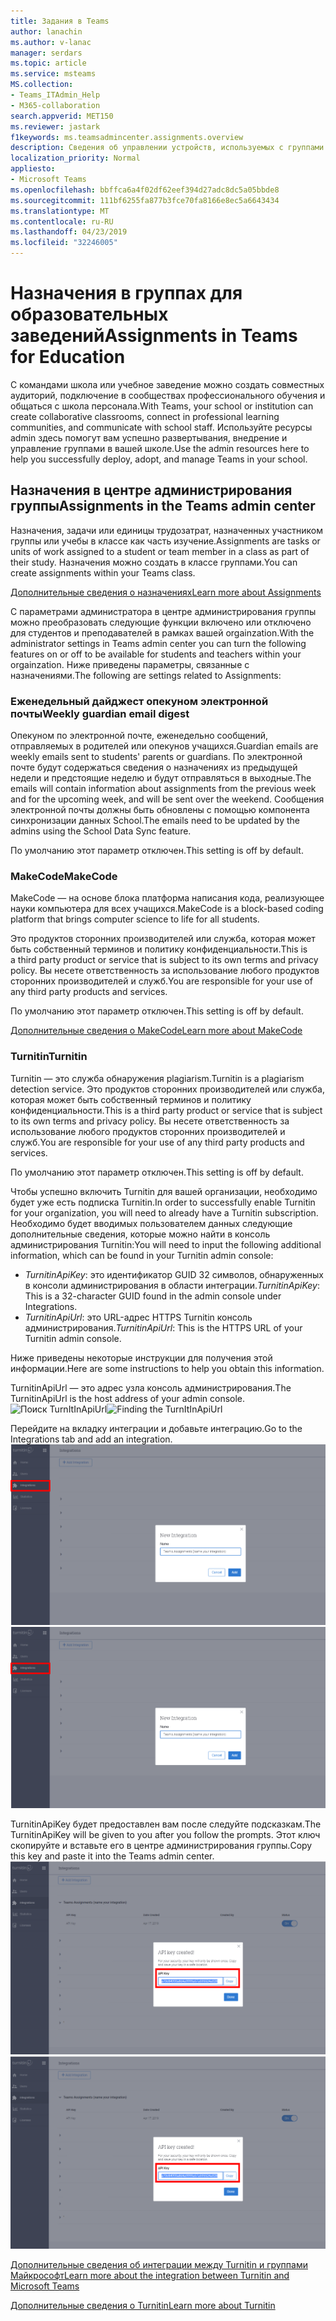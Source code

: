 ```yaml
---
title: Задания в Teams
author: lanachin
ms.author: v-lanac
manager: serdars
ms.topic: article
ms.service: msteams
MS.collection:
- Teams_ITAdmin_Help
- M365-collaboration
search.appverid: MET150
ms.reviewer: jastark
f1keywords: ms.teamsadmincenter.assignments.overview
description: Сведения об управлении устройств, используемых с группами в организации.
localization_priority: Normal
appliesto:
- Microsoft Teams
ms.openlocfilehash: bbffca6a4f02df62eef394d27adc8dc5a05bbde8
ms.sourcegitcommit: 111bf6255fa877b3fce70fa8166e8ec5a6643434
ms.translationtype: MT
ms.contentlocale: ru-RU
ms.lasthandoff: 04/23/2019
ms.locfileid: "32246005"
---
```

# <a name="assignments-in-teams-for-education"></a><span data-ttu-id="65832-103">Назначения в группах для образовательных заведений</span><span class="sxs-lookup"><span data-stu-id="65832-103">Assignments in Teams for Education</span></span>

<span data-ttu-id="65832-104">С командами школа или учебное заведение можно создать совместных аудиторий, подключение в сообществах профессионального обучения и общаться с школа персонала.</span><span class="sxs-lookup"><span data-stu-id="65832-104">With Teams, your school or institution can create collaborative classrooms, connect in professional learning communities, and communicate with school staff.</span></span> <span data-ttu-id="65832-105">Используйте ресурсы admin здесь помогут вам успешно развертывания, внедрение и управление группами в вашей школе.</span><span class="sxs-lookup"><span data-stu-id="65832-105">Use the admin resources here to help you successfully deploy, adopt, and manage Teams in your school.</span></span>  

## <a name="assignments-in-the-teams-admin-center"></a><span data-ttu-id="65832-106">Назначения в центре администрирования группы</span><span class="sxs-lookup"><span data-stu-id="65832-106">Assignments in the Teams admin center</span></span>
<span data-ttu-id="65832-107">Назначения, задачи или единицы трудозатрат, назначенных участником группы или учебы в классе как часть изучение.</span><span class="sxs-lookup"><span data-stu-id="65832-107">Assignments are tasks or units of work assigned to a student or team member in a class as part of their study.</span></span> <span data-ttu-id="65832-108">Назначения можно создать в классе группами.</span><span class="sxs-lookup"><span data-stu-id="65832-108">You can create assignments within your Teams class.</span></span>

[<span data-ttu-id="65832-109">Дополнительные сведения о назначениях</span><span class="sxs-lookup"><span data-stu-id="65832-109">Learn more about Assignments</span></span>](https://support.office.com/article/microsoft-teams-5aa4431a-8a3c-4aa5-87a6-b6401abea114?ui=en-US&rs=en-IE&ad=IE#ID0EAABAAA=Assignments)

<span data-ttu-id="65832-110">С параметрами администратора в центре администрирования группы можно преобразовать следующие функции включено или отключено для студентов и преподавателей в рамках вашей orgainzation.</span><span class="sxs-lookup"><span data-stu-id="65832-110">With the administrator settings in Teams admin center you can turn the following features on or off to be available for students and teachers within your orgainzation.</span></span> <span data-ttu-id="65832-111">Ниже приведены параметры, связанные с назначениями.</span><span class="sxs-lookup"><span data-stu-id="65832-111">The following are settings related to Assignments:</span></span>

### <a name="weekly-guardian-email-digest"></a><span data-ttu-id="65832-112">Еженедельный дайджест опекуном электронной почты</span><span class="sxs-lookup"><span data-stu-id="65832-112">Weekly guardian email digest</span></span>
<span data-ttu-id="65832-113">Опекуном по электронной почте, еженедельно сообщений, отправляемых в родителей или опекунов учащихся.</span><span class="sxs-lookup"><span data-stu-id="65832-113">Guardian emails are weekly emails sent to students' parents or guardians.</span></span> <span data-ttu-id="65832-114">По электронной почте будут содержаться сведения о назначениях из предыдущей недели и предстоящие неделю и будут отправляться в выходные.</span><span class="sxs-lookup"><span data-stu-id="65832-114">The emails will contain information about assignments from the previous week and for the upcoming week, and will be sent over the weekend.</span></span> <span data-ttu-id="65832-115">Сообщения электронной почты должны быть обновлены с помощью компонента синхронизации данных School.</span><span class="sxs-lookup"><span data-stu-id="65832-115">The emails need to be updated by the admins using the School Data Sync feature.</span></span>

<span data-ttu-id="65832-116">По умолчанию этот параметр отключен.</span><span class="sxs-lookup"><span data-stu-id="65832-116">This setting is off by default.</span></span>

### <a name="makecode"></a><span data-ttu-id="65832-117">MakeCode</span><span class="sxs-lookup"><span data-stu-id="65832-117">MakeCode</span></span>
<span data-ttu-id="65832-118">MakeCode — на основе блока платформа написания кода, реализующее науки компьютера для всех учащихся.</span><span class="sxs-lookup"><span data-stu-id="65832-118">MakeCode is a block-based coding platform that brings computer science to life for all students.</span></span> 

<span data-ttu-id="65832-119">Это продуктов сторонних производителей или служба, которая может быть собственный терминов и политику конфиденциальности.</span><span class="sxs-lookup"><span data-stu-id="65832-119">This is a third party product or service that is subject to its own terms and privacy policy.</span></span> <span data-ttu-id="65832-120">Вы несете ответственность за использование любого продуктов сторонних производителей и служб.</span><span class="sxs-lookup"><span data-stu-id="65832-120">You are responsible for your use of any third party products and services.</span></span>

<span data-ttu-id="65832-121">По умолчанию этот параметр отключен.</span><span class="sxs-lookup"><span data-stu-id="65832-121">This setting is off by default.</span></span>

[<span data-ttu-id="65832-122">Дополнительные сведения о MakeCode</span><span class="sxs-lookup"><span data-stu-id="65832-122">Learn more about MakeCode</span></span>](https://www.microsoft.com/${locale}/makecode)

### <a name="turnitin"></a><span data-ttu-id="65832-123">Turnitin</span><span class="sxs-lookup"><span data-stu-id="65832-123">Turnitin</span></span>

<span data-ttu-id="65832-124">Turnitin — это служба обнаружения plagiarism.</span><span class="sxs-lookup"><span data-stu-id="65832-124">Turnitin is a plagiarism detection service.</span></span> <span data-ttu-id="65832-125">Это продуктов сторонних производителей или служба, которая может быть собственный терминов и политику конфиденциальности.</span><span class="sxs-lookup"><span data-stu-id="65832-125">This is a third party product or service that is subject to its own terms and privacy policy.</span></span> <span data-ttu-id="65832-126">Вы несете ответственность за использование любого продуктов сторонних производителей и служб.</span><span class="sxs-lookup"><span data-stu-id="65832-126">You are responsible for your use of any third party products and services.</span></span>

<span data-ttu-id="65832-127">По умолчанию этот параметр отключен.</span><span class="sxs-lookup"><span data-stu-id="65832-127">This setting is off by default.</span></span>

<span data-ttu-id="65832-128">Чтобы успешно включить Turnitin для вашей организации, необходимо будет уже есть подписка Turnitin.</span><span class="sxs-lookup"><span data-stu-id="65832-128">In order to successfully enable Turnitin for your organization, you will need to already have a Turnitin subscription.</span></span> <span data-ttu-id="65832-129">Необходимо будет вводимых пользователем данных следующие дополнительные сведения, которые можно найти в консоль администрирования Turnitin:</span><span class="sxs-lookup"><span data-stu-id="65832-129">You will need to input the following additional information, which can be found in your Turnitin admin console:</span></span>

  * <span data-ttu-id="65832-130">_TurnitinApiKey_: это идентификатор GUID 32 символов, обнаруженных в консоли администрирования в области интеграции.</span><span class="sxs-lookup"><span data-stu-id="65832-130">_TurnitinApiKey_: This is a 32-character GUID found in the admin console under Integrations.</span></span>
  * <span data-ttu-id="65832-131">_TurnitinApiUrl_: это URL-адрес HTTPS Turnitin консоль администрирования.</span><span class="sxs-lookup"><span data-stu-id="65832-131">_TurnitinApiUrl_: This is the HTTPS URL of your Turnitin admin console.</span></span>

<span data-ttu-id="65832-132">Ниже приведены некоторые инструкции для получения этой информации.</span><span class="sxs-lookup"><span data-stu-id="65832-132">Here are some instructions to help you obtain this information.</span></span>

<span data-ttu-id="65832-133">TurnitinApiUrl — это адрес узла консоль администрирования.</span><span class="sxs-lookup"><span data-stu-id="65832-133">The TurnitinApiUrl is the host address of your admin console.</span></span>
<span data-ttu-id="65832-134">![Поиск TurnItInApiUrl](./educationImages/Assignments_mopo_turnitin1.png)</span><span class="sxs-lookup"><span data-stu-id="65832-134">![Finding the TurnItInApiUrl](./educationImages/Assignments_mopo_turnitin1.png)</span></span>

<span data-ttu-id="65832-135">Перейдите на вкладку интеграции и добавьте интеграцию.</span><span class="sxs-lookup"><span data-stu-id="65832-135">Go to the Integrations tab and add an integration.</span></span>
<span data-ttu-id="65832-136">![Поиск TurnItInApiUrl](./educationImages/Assignments_mopo_turnitin2.png)</span><span class="sxs-lookup"><span data-stu-id="65832-136">![Finding the TurnItInApiUrl](./educationImages/Assignments_mopo_turnitin2.png)</span></span>

<span data-ttu-id="65832-137">TurnitinApiKey будет предоставлен вам после следуйте подсказкам.</span><span class="sxs-lookup"><span data-stu-id="65832-137">The TurnitinApiKey will be given to you after you follow the prompts.</span></span> <span data-ttu-id="65832-138">Этот ключ скопируйте и вставьте его в центре администрирования группы.</span><span class="sxs-lookup"><span data-stu-id="65832-138">Copy this key and paste it into the Teams admin center.</span></span> 
<span data-ttu-id="65832-139">![Поиск TurnItInApiUrl](./educationImages/Assignments_mopo_turnitin3.png)</span><span class="sxs-lookup"><span data-stu-id="65832-139">![Finding the TurnItInApiUrl](./educationImages/Assignments_mopo_turnitin3.png)</span></span>

[<span data-ttu-id="65832-140">Дополнительные сведения об интеграции между Turnitin и группами Майкрософт</span><span class="sxs-lookup"><span data-stu-id="65832-140">Learn more about the integration between Turnitin and Microsoft Teams</span></span>](https://www.turnitin.com/products/feedback-studio/microsoft-teams-integration)

[<span data-ttu-id="65832-141">Дополнительные сведения о Turnitin</span><span class="sxs-lookup"><span data-stu-id="65832-141">Learn more about Turnitin</span></span>](https://www.turnitin.com/)